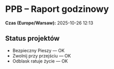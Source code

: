 # PPB – Raport godzinowy
**Czas (Europe/Warsaw):** 2025-10-26 12:13

## Status projektów
- Bezpieczny Pieszy — OK
- Zwolnij przy przejściu — OK
- Odblask ratuje życie — OK

